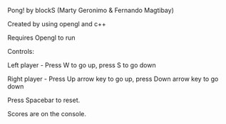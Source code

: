 Pong!
by blockS (Marty Geronimo & Fernando Magtibay)

Created by using opengl and c++

Requires Opengl to run

Controls:

Left player - Press W to go up, press S to go down

Right player - Press Up arrow key to go up, press Down arrow key to go down

Press Spacebar to reset.

Scores are on the console.